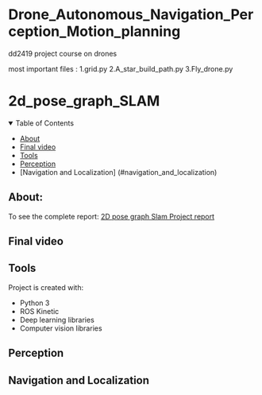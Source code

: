 # Drone_Autonomous_Navigation_Perception_Motion_planning
dd2419 project course on drones

most important files :
1.grid.py
2.A_star_build_path.py
3.Fly_drone.py


# 2d_pose_graph_SLAM

<details open="open">
<summary>Table of Contents</summary>

<!-- - [About](#about)
  - [Built With](#built-with)
- [Getting Started](#getting-started)
  - [Prerequisites](#prerequisites)
  - [Usage](#usage)
    - [Cookiecutter template](#cookiecutter-template)
    - [Manual setup](#manual-setup)
    - [Variables reference](#variables-reference)
- [Roadmap](#roadmap)
- [Contributing](#contributing)
- [Support](#support)
- [License](#license)
- [Acknowledgements](#acknowledgements) -->

- [About](#about)
- [Final video](#video)
- [Tools](#tools)
- [Perception](#perception)
- [Navigation and Localization] (#navigation_and_localization)
	
	
</details>




## About:

To see the complete report: [2D pose graph Slam Project report](https://github.com/neilpradhan/2d_pose_graph_SLAM/blob/master/Applied_Estimation_Graph_Slam_Project_Report.pdf)
	
## Final video

	
## Tools
Project is created with:
* Python 3
* ROS Kinetic
* Deep learning libraries
* Computer vision libraries

## Perception

## Navigation and Localization


